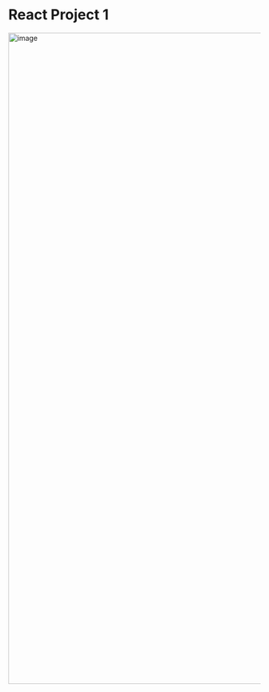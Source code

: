 # React Project 1

<img width="1298" alt="image" src="https://github.com/Etubom/react-project-1/assets/5737438/29effe4f-b296-4d9b-8788-6a3d2669de31">

